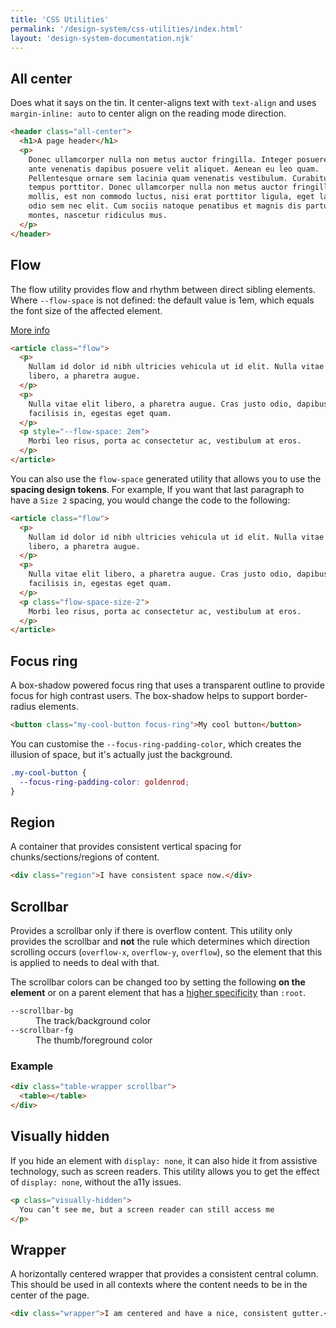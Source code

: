 ```yaml
---
title: 'CSS Utilities'
permalink: '/design-system/css-utilities/index.html'
layout: 'design-system-documentation.njk'
---
```


## All center

Does what it says on the tin. It center-aligns text with `text-align` and uses
`margin-inline: auto` to center align on the reading mode direction.

```html
<header class="all-center">
  <h1>A page header</h1>
  <p>
    Donec ullamcorper nulla non metus auctor fringilla. Integer posuere erat a
    ante venenatis dapibus posuere velit aliquet. Aenean eu leo quam.
    Pellentesque ornare sem lacinia quam venenatis vestibulum. Curabitur blandit
    tempus porttitor. Donec ullamcorper nulla non metus auctor fringilla. Duis
    mollis, est non commodo luctus, nisi erat porttitor ligula, eget lacinia
    odio sem nec elit. Cum sociis natoque penatibus et magnis dis parturient
    montes, nascetur ridiculus mus.
  </p>
</header>
```

## Flow

The flow utility provides flow and rhythm between direct sibling elements.
Where `--flow-space` is not defined: the default value is 1em, which equals
the font size of the affected element.

[More info](https://piccalil.li/quick-tip/flow-utility/)

```html
<article class="flow">
  <p>
    Nullam id dolor id nibh ultricies vehicula ut id elit. Nulla vitae elit
    libero, a pharetra augue.
  </p>
  <p>
    Nulla vitae elit libero, a pharetra augue. Cras justo odio, dapibus ac
    facilisis in, egestas eget quam.
  </p>
  <p style="--flow-space: 2em">
    Morbi leo risus, porta ac consectetur ac, vestibulum at eros.
  </p>
</article>
```

You can also use the `flow-space` generated utility that allows you to use
the **spacing design tokens**. For example, If you want that last paragraph
to have a `Size 2` spacing, you would change the code to the following:

```html
<article class="flow">
  <p>
    Nullam id dolor id nibh ultricies vehicula ut id elit. Nulla vitae elit
    libero, a pharetra augue.
  </p>
  <p>
    Nulla vitae elit libero, a pharetra augue. Cras justo odio, dapibus ac
    facilisis in, egestas eget quam.
  </p>
  <p class="flow-space-size-2">
    Morbi leo risus, porta ac consectetur ac, vestibulum at eros.
  </p>
</article>
```

## Focus ring

A box-shadow powered focus ring that uses a transparent outline to provide
focus for high contrast users. The box-shadow helps to support border-radius
elements.

```html
<button class="my-cool-button focus-ring">My cool button</button>
```

You can customise the `--focus-ring-padding-color`, which creates the
illusion of space, but it's actually just the background.

```css
.my-cool-button {
  --focus-ring-padding-color: goldenrod;
}
```

## Region

A container that provides consistent vertical spacing for
chunks/sections/regions of content.

```html
<div class="region">I have consistent space now.</div>
```

## Scrollbar

Provides a scrollbar only if there is overflow content. This utility only provides the scrollbar and **not** the rule which determines which direction scrolling occurs (`overflow-x`, `overflow-y`, `overflow`), so the element that this is applied to needs to deal with that.

The scrollbar colors can be changed too by setting the following **on the element** or on a parent element that has a [higher specificity](https://web.dev/learn/css/specificity/) than `:root`.

<dl>
<dt><code>--scrollbar-bg</code></dt>
<dd>The track/background color</dd>
<dt><code>--scrollbar-fg</code></dt>
<dd>The thumb/foreground color</dd>
</dl>

### Example

```html
<div class="table-wrapper scrollbar">
  <table></table>
</div>
```

## Visually hidden

If you hide an element with `display: none`, it can also hide it from assistive
technology, such as screen readers. This utility allows you to get the effect
of `display: none`, without the a11y issues.

```html
<p class="visually-hidden">
  You can’t see me, but a screen reader can still access me
</p>
```

## Wrapper

A horizontally centered wrapper that provides a consistent central column.
This should be used in all contexts where the content needs to be in the
center of the page.

```html
<div class="wrapper">I am centered and have a nice, consistent gutter.</div>
```
